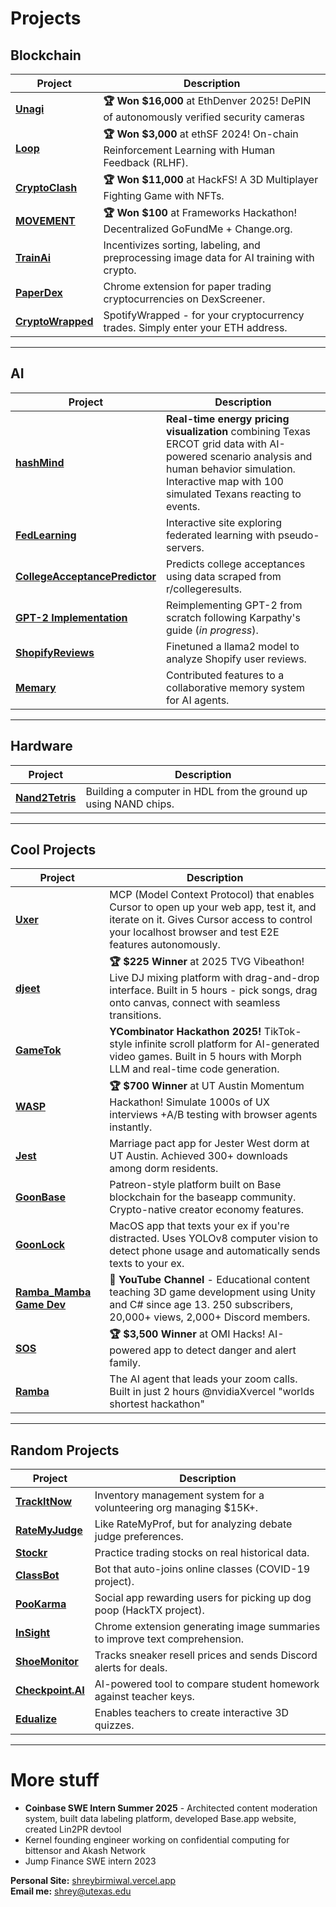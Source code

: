 # Projects  

## **Blockchain**  
| Project | Description |
|---------|-------------|
|  [**Unagi**](https://github.com/shreybirmiwal/unagi) | **🏆 Won $16,000** at EthDenver 2025! DePIN of autonomously verified security cameras |
|  [**Loop**](https://github.com/shreybirmiwal/L00P-ethSF2024) | **🏆 Won $3,000** at ethSF 2024! On-chain Reinforcement Learning with Human Feedback (RLHF). |
|  [**CryptoClash**](https://github.com/shreybirmiwal/CryptoClash-HackFS2024) | **🏆 Won $11,000** at HackFS! A 3D Multiplayer Fighting Game with NFTs. |
|  [**MOVEMENT**](https://github.com/shreybirmiwal/movement) | **🏆 Won $100** at Frameworks Hackathon! Decentralized GoFundMe + Change.org. |
|  [**TrainAi**](https://github.com/shreybirmiwal/trainAI) | Incentivizes sorting, labeling, and preprocessing image data for AI training with crypto. |
|  [**PaperDex**](https://github.com/shreybirmiwal/PaperDex) | Chrome extension for paper trading cryptocurrencies on DexScreener. |
|  [**CryptoWrapped**](https://github.com/shreybirmiwal/CryptoWrapped) | SpotifyWrapped - for your cryptocurrency trades. Simply enter your ETH address. |

---

## **AI**  
| Project | Description |
|---------|-------------|
|  [**hashMind**](https://github.com/shreybirmiwal/mara-hack) | **Real-time energy pricing visualization** combining Texas ERCOT grid data with AI-powered scenario analysis and human behavior simulation. Interactive map with 100 simulated Texans reacting to events. |
|  [**FedLearning**](https://github.com/shreybirmiwal/fedlearning) | Interactive site exploring federated learning with pseudo-servers. |
|  [**CollegeAcceptancePredictor**](https://github.com/shreybirmiwal/college-predictor) | Predicts college acceptances using data scraped from r/collegeresults. |
|  [**GPT-2 Implementation**](https://github.com/shreybirmiwal/ml-research) | Reimplementing GPT-2 from scratch following Karpathy's guide (*in progress*). |
|  [**ShopifyReviews**](https://github.com/shreybirmiwal/finetuned-llama2-user_reviews) | Finetuned a llama2 model to analyze Shopify user reviews. |
|  [**Memary**](https://github.com/kingjulio8238/Memary/pull/26) | Contributed features to a collaborative memory system for AI agents. |

---

## **Hardware**  
| Project | Description |
|---------|-------------|
|  [**Nand2Tetris**](https://github.com/shreybirmiwal/nand2tetris) | Building a computer in HDL from the ground up using NAND chips. |

---

## **Cool Projects**  
| Project | Description |
|---------|-------------|
|  [**Uxer**](https://x.com/shreybirmiwal/status/1946321493513925100) | MCP (Model Context Protocol) that enables Cursor to open up your web app, test it, and iterate on it. Gives Cursor access to control your localhost browser and test E2E features autonomously. |
|  [**djeet**](https://github.com/notaviagrawal/hackathon-dj) | **🏆 $225 Winner** at 2025 TVG Vibeathon! Live DJ mixing platform with drag-and-drop interface. Built in 5 hours - pick songs, drag onto canvas, connect with seamless transitions. |
|  [**GameTok**](https://github.com/shreybirmiwal/GameTok) | **YCombinator Hackathon 2025!** TikTok-style infinite scroll platform for AI-generated video games. Built in 5 hours with Morph LLM and real-time code generation. |
|  [**WASP**](https://github.com/shreybirmiwal/WASP) | **🏆 $700 Winner** at UT Austin Momentum Hackathon! Simulate 1000s of UX interviews +A/B testing with browser agents instantly. |
|  [**Jest**](https://github.com/shreybirmiwal/Jest) | Marriage pact app for Jester West dorm at UT Austin. Achieved 300+ downloads among dorm residents. |
|  [**GoonBase**](https://github.com/shreybirmiwal/goonbase) | Patreon-style platform built on Base blockchain for the baseapp community. Crypto-native creator economy features. |
|  [**GoonLock**](https://github.com/shreybirmiwal/goonlock) | MacOS app that texts your ex if you're distracted. Uses YOLOv8 computer vision to detect phone usage and automatically sends texts to your ex. |
|  [**Ramba_Mamba Game Dev**](https://www.youtube.com/@Ramba_Mamba) | **🎥 YouTube Channel** - Educational content teaching 3D game development using Unity and C# since age 13. 250 subscribers, 20,000+ views, 2,000+ Discord members. |
|  [**SOS**](https://github.com/shreybirmiwal/sos) | **🏆 $3,500 Winner** at OMI Hacks! AI-powered app to detect danger and alert family. |
|  [**Ramba**](https://github.com/shreybirmiwal/Ramba-Nvidia-Hackathon) | The AI agent that leads your zoom calls. Built in just 2 hours @nvidiaXvercel "worlds shortest hackathon" |


---

## **Random Projects**  
| Project | Description |
|---------|-------------|
|  [**TrackItNow**](https://github.com/shreybirmiwal/trackitnow) | Inventory management system for a volunteering org managing $15K+. |
|  [**RateMyJudge**](https://github.com/shreybirmiwal/ratemyjudge) | Like RateMyProf, but for analyzing debate judge preferences. |
|  [**Stockr**](https://github.com/shreybirmiwal/stockr-game) | Practice trading stocks on real historical data. |
|  [**ClassBot**](https://github.com/shreybirmiwal/ClassBot) | Bot that auto-joins online classes (COVID-19 project). |
|  [**PooKarma**](https://github.com/shreybirmiwal/PooKarma-HackTheFutureHackathon2023) | Social app rewarding users for picking up dog poop (HackTX project). |
|  [**InSight**](https://github.com/shreybirmiwal/inSight-Chrome-Extension) | Chrome extension generating image summaries to improve text comprehension. |
|  [**ShoeMonitor**](https://github.com/shreybirmiwal/ShoeMonitor) | Tracks sneaker resell prices and sends Discord alerts for deals. |
|  [**Checkpoint.AI**](https://github.com/shreybirmiwal/checkpoint.ai) | AI-powered tool to compare student homework against teacher keys. |
|  [**Edualize**](https://github.com/shreybirmiwal/Edualize) | Enables teachers to create interactive 3D quizzes. |

---


# More stuff 
- **Coinbase SWE Intern Summer 2025** - Architected content moderation system, built data labeling platform, developed Base.app website, created Lin2PR devtool
- Kernel founding engineer working on confidential computing for bittensor and Akash Network
- Jump Finance SWE intern 2023

**Personal Site:** [shreybirmiwal.vercel.app](https://shreybirmiwal.vercel.app)  
**Email me:** shrey@utexas.edu  

